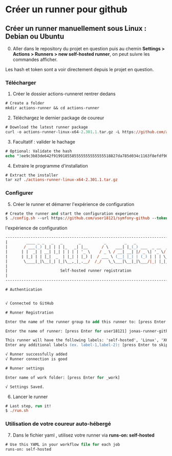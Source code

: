# Créer un runner pour github

## Créer un runner manuellement sous Linux : Debian ou Ubuntu

0. Aller dans le repository du projet en question puis au chemin **Settings > Actions > Runners > new  self-hosted runner**, on peut suivre les commandes afficher.

Les hash et token sont a voir directement depuis le projet en question.

### Télécharger

1. Créer le dossier actions-runneret rentrer dedans
```ps
# Create a folder
mkdir actions-runner && cd actions-runner
```

2. Téléchargez le dernier package de coureur
```ps
# Download the latest runner package
curl -o actions-runner-linux-x64-2.301.1.tar.gz -L https://github.com/actions/runner/releases/download/v2.301.1/actions-runner-linux-x64-2.301.1.tar.gz
```

3. Facultatif : valider le hachage
```ps
# Optional: Validate the hash
echo "3ee9c3b83de642f9199185585555555555555518827da785d034c1163f8efdf907  actions-runner-linux-x64-2.301.1.tar.gz" | shasum -a 256 -c
```

4. Extraire le programme d'installation
```ps
# Extract the installer
tar xzf ./actions-runner-linux-x64-2.301.1.tar.gz
```

### Configurer

5. Créer le runner et démarrer l'expérience de configuration
```ps
# Create the runner and start the configuration experience
$ ./config.sh --url https://github.com/user18121/symfony-github --token AKRN555555555555555JONCVI24TD46GMO
```

l'expérience de configuration
```ps
--------------------------------------------------------------------------------
|        ____ _ _   _   _       _          _        _   _                      |
|       / ___(_) |_| | | |_   _| |__      / \   ___| |_(_) ___  _ __  ___      |
|      | |  _| | __| |_| | | | | '_ \    / _ \ / __| __| |/ _ \| '_ \/ __|     |
|      | |_| | | |_|  _  | |_| | |_) |  / ___ \ (__| |_| | (_) | | | \__ \     |
|       \____|_|\__|_| |_|\__,_|_.__/  /_/   \_\___|\__|_|\___/|_| |_|___/     |
|                                                                              |
|                       Self-hosted runner registration                        |
|                                                                              |
--------------------------------------------------------------------------------

# Authentication


√ Connected to GitHub

# Runner Registration

Enter the name of the runner group to add this runner to: [press Enter for Default] 

Enter the name of runner: [press Enter for user18121] jonas-runner-github

This runner will have the following labels: 'self-hosted', 'Linux', 'X64' 
Enter any additional labels (ex. label-1,label-2): [press Enter to skip] Linux

√ Runner successfully added
√ Runner connection is good

# Runner settings

Enter name of work folder: [press Enter for _work] 

√ Settings Saved.
```

6. Lancer le runner
```ps
# Last step, run it!
$ ./run.sh
```


### Utilisation de votre coureur auto-hébergé

7. Dans le fichier yaml , utilisez votre runner via **runs-on: self-hosted**
```ps
# Use this YAML in your workflow file for each job
runs-on: self-hosted
```